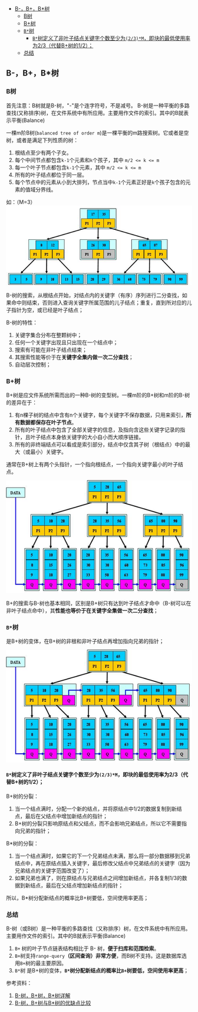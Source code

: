 - [B-，B+，B*树](#b-bb树)
  - [B树](#b树)
  - [B+树](#b树-1)
  - [`B*`树](#b树-2)
    - [`B*`树定义了非叶子结点关键字个数至少为`(2/3)*M`，即块的最低使用率为2/3（代替B+树的1/2）；](#b树定义了非叶子结点关键字个数至少为23m即块的最低使用率为23代替b树的12)
  - [总结](#总结)

## B-，B+，B*树

### B树
首先注意：B树就是B-树，"-"是个连字符号，不是减号。 
B-树是一种平衡的多路查找(又称排序)树，在文件系统中有所应用。主要用作文件的索引。其中的B就表示平衡(Balance) 


一棵m阶B树(`balanced tree of order m`)是一棵平衡的m路搜索树。它或者是空树，或者是满足下列性质的树：

1. 根结点至少有两个子女。
2. 每个中间节点都包含`k-1`个元素和`k`个孩子，其中 `m/2 <= k <= m`
3. 每一个叶子节点都包含`k-1`个元素，其中 `m/2 <= k <= m`
4. 所有的叶子结点都位于同一层。
5. 每个节点中的元素从小到大排列，节点当中`k-1`个元素正好是`k`个孩子包含的元素的值域分界线。




如：（M=3）
![B tree](../../imgs/b_tree.png)

B-树的搜索，从根结点开始，对结点内的关键字（有序）序列进行二分查找，如果命中则结束，否则进入查询关键字所属范围的儿子结点；重复，直到所对应的儿子指针为空，或已经是叶子结点；

B-树的特性：
1. 关键字集合分布在整颗树中；
2. 任何一个关键字出现且只出现在一个结点中；
3. 搜索有可能在非叶子结点结束；
4. 其搜索性能等价于在**关键字全集内做一次二分查找**；
5. 自动层次控制；


### B+树
B+树是应文件系统所需而出的一种B-树的变型树。一棵m阶的B+树和m阶的B-树的差异在于：

1. 有n棵子树的结点中含有n个关键字，每个关键字不保存数据，只用来索引，**所有数据都保存在叶子节点**。
2. 所有的叶子结点中包含了全部关键字的信息，及指向含这些关键字记录的指针，且叶子结点本身依关键字的大小自小而大顺序链接。
3. 所有的非终端结点可以看成是索引部分，结点中仅含其子树（根结点）中的最大（或最小）关键字。
   
通常在B+树上有两个头指针，一个指向根结点，一个指向关键字最小的叶子结点。


![B+树](../../imgs/b_plus_tree.png)

B+的搜索与B-树也基本相同，区别是B+树只有达到叶子结点才命中（B-树可以在非叶子结点命中），其**性能也等价于在关键字全集做一次二分查找**；

### `B*`树
是B+树的变体，在B+树的非根和非叶子结点再增加指向兄弟的指针；

![B*树](../../imgs/b_multiply_tree.png)

#### `B*`树定义了非叶子结点关键字个数至少为`(2/3)*M`，即块的最低使用率为2/3（代替B+树的1/2）；

B+树的分裂：
1. 当一个结点满时，分配一个新的结点，并将原结点中1/2的数据复制到新结点，最后在父结点中增加新结点的指针；
2. B+树的分裂只影响原结点和父结点，而不会影响兄弟结点，所以它不需要指向兄弟的指针；

B*树的分裂：
1. 当一个结点满时，如果它的下一个兄弟结点未满，那么将一部分数据移到兄弟结点中，再在原结点插入关键字，最后修改父结点中兄弟结点的关键字（因为兄弟结点的关键字范围改变了）；
2. 如果兄弟也满了，则在原结点与兄弟结点之间增加新结点，并各复制1/3的数据到新结点，最后在父结点增加新结点的指针；

所以，B*树分配新结点的概率比B+树要低，空间使用率更高；

### 总结
B-树（或B树）是一种平衡的多路查找（又称排序）树，在文件系统中有所应用。主要用作文件的索引。其中的B就表示平衡(Balance)

1. `B+` 树的叶子节点链表结构相比于 B- 树，**便于扫库和范围检索**。
2. `B+`树支持`range-query`**（区间查询）非常方便**，而B树不支持。这是数据库选用`B+`树的最主要原因。
3. `B*`树 是B+树的变体，**`B*`树分配新结点的概率比`B+`树要低，空间使用率更高**；


参考资料：
1. [B-树，B+树，B*树详解](https://blog.csdn.net/aqzwss/article/details/53074186)
2. [B-树，B+树与B*树的优缺点比较](https://blog.csdn.net/bigtree_3721/article/details/73632405)

